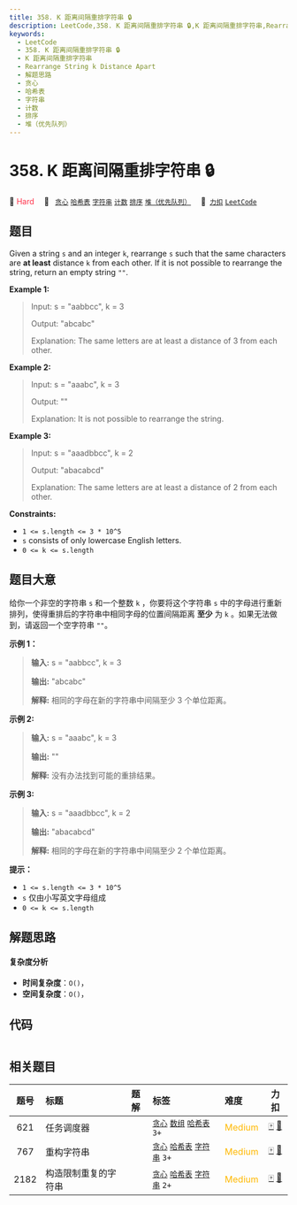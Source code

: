 ```yaml
---
title: 358. K 距离间隔重排字符串 🔒
description: LeetCode,358. K 距离间隔重排字符串 🔒,K 距离间隔重排字符串,Rearrange String k Distance Apart,解题思路,贪心,哈希表,字符串,计数,排序,堆（优先队列）
keywords:
  - LeetCode
  - 358. K 距离间隔重排字符串 🔒
  - K 距离间隔重排字符串
  - Rearrange String k Distance Apart
  - 解题思路
  - 贪心
  - 哈希表
  - 字符串
  - 计数
  - 排序
  - 堆（优先队列）
---
```


# 358. K 距离间隔重排字符串 🔒

🔴 <font color=#ff334b>Hard</font>&emsp; 🔖&ensp; [`贪心`](/tag/greedy.md) [`哈希表`](/tag/hash-table.md) [`字符串`](/tag/string.md) [`计数`](/tag/counting.md) [`排序`](/tag/sorting.md) [`堆（优先队列）`](/tag/heap-priority-queue.md)&emsp; 🔗&ensp;[`力扣`](https://leetcode.cn/problems/rearrange-string-k-distance-apart) [`LeetCode`](https://leetcode.com/problems/rearrange-string-k-distance-apart)

## 题目

Given a string `s` and an integer `k`, rearrange `s` such that the same
characters are **at least** distance `k` from each other. If it is not
possible to rearrange the string, return an empty string `""`.



**Example 1:**

> Input: s = "aabbcc", k = 3
> 
> Output: "abcabc"
> 
> Explanation: The same letters are at least a distance of 3 from each other.

**Example 2:**

> Input: s = "aaabc", k = 3
> 
> Output: ""
> 
> Explanation: It is not possible to rearrange the string.

**Example 3:**

> Input: s = "aaadbbcc", k = 2
> 
> Output: "abacabcd"
> 
> Explanation: The same letters are at least a distance of 2 from each other.

**Constraints:**

  * `1 <= s.length <= 3 * 10^5`
  * `s` consists of only lowercase English letters.
  * `0 <= k <= s.length`


## 题目大意

给你一个非空的字符串 `s` 和一个整数 `k` ，你要将这个字符串 `s` 中的字母进行重新排列，使得重排后的字符串中相同字母的位置间隔距离 **至少**
为 `k` 。如果无法做到，请返回一个空字符串 `""`。



**示例 1：**

> 
> 
> 
> 
> 
> **输入:** s = "aabbcc", k = 3
> 
> **输出:** "abcabc" 
> 
> **解释:** 相同的字母在新的字符串中间隔至少 3 个单位距离。
> 
> 

**示例 2:**

> 
> 
> 
> 
> 
> **输入:** s = "aaabc", k = 3
> 
> **输出:** "" 
> 
> **解释:** 没有办法找到可能的重排结果。
> 
> 

**示例  3:**

> 
> 
> 
> 
> 
> **输入:** s = "aaadbbcc", k = 2
> 
> **输出:** "abacabcd"
> 
> **解释:** 相同的字母在新的字符串中间隔至少 2 个单位距离。
> 
> 



**提示：**

  * `1 <= s.length <= 3 * 10^5`
  * `s` 仅由小写英文字母组成
  * `0 <= k <= s.length`


## 解题思路

#### 复杂度分析

- **时间复杂度**：`O()`，
- **空间复杂度**：`O()`，

## 代码

```javascript

```

## 相关题目

<!-- prettier-ignore -->
| 题号 | 标题 | 题解 | 标签 | 难度 | 力扣 |
| :------: | :------ | :------: | :------ | :------ | :------: |
| 621 | 任务调度器 |  |  [`贪心`](/tag/greedy.md) [`数组`](/tag/array.md) [`哈希表`](/tag/hash-table.md) `3+` | <font color=#ffb800>Medium</font> | [🀄️](https://leetcode.cn/problems/task-scheduler) [🔗](https://leetcode.com/problems/task-scheduler) |
| 767 | 重构字符串 |  |  [`贪心`](/tag/greedy.md) [`哈希表`](/tag/hash-table.md) [`字符串`](/tag/string.md) `3+` | <font color=#ffb800>Medium</font> | [🀄️](https://leetcode.cn/problems/reorganize-string) [🔗](https://leetcode.com/problems/reorganize-string) |
| 2182 | 构造限制重复的字符串 |  |  [`贪心`](/tag/greedy.md) [`哈希表`](/tag/hash-table.md) [`字符串`](/tag/string.md) `2+` | <font color=#ffb800>Medium</font> | [🀄️](https://leetcode.cn/problems/construct-string-with-repeat-limit) [🔗](https://leetcode.com/problems/construct-string-with-repeat-limit) |